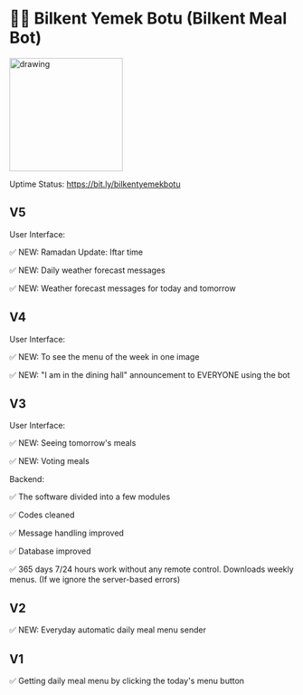 # 👨‍🍳 Bilkent Yemek Botu (Bilkent Meal Bot)

<img src="https://user-images.githubusercontent.com/28690608/155695482-e3573cba-4bac-4c5f-99a7-259f3956485d.jpg" alt="drawing" width="200" />

Uptime Status: https://bit.ly/bilkentyemekbotu

## V5
User Interface:
  
  ✅ NEW: Ramadan Update: Iftar time
  
  ✅ NEW: Daily weather forecast messages

  ✅ NEW: Weather forecast messages for today and tomorrow

## V4
User Interface:
  
  ✅ NEW: To see the menu of the week in one image
  
  ✅ NEW: "I am in the dining hall" announcement to EVERYONE using the bot
  
## V3
User Interface:
  
  ✅ NEW: Seeing tomorrow's meals
  
  ✅ NEW: Voting meals

Backend:
  
  ✅ The software divided into a few modules
  
  ✅ Codes cleaned
 
  ✅ Message handling improved
  
  ✅ Database improved
  
  ✅ 365 days 7/24 hours work without any remote control. Downloads weekly menus. (If we ignore the server-based errors)

## V2
  
  ✅ NEW: Everyday automatic daily meal menu sender

## V1
  
  ✅ Getting daily meal menu by clicking the today's menu button
